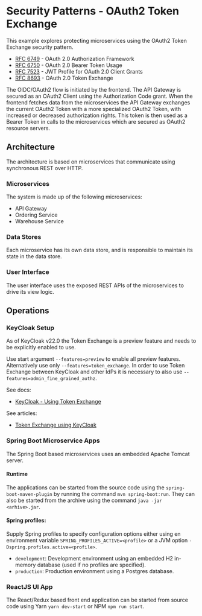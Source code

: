 # Security Patterns - OAuth2 Token Exchange

This example explores protecting microservices using the OAuth2 Token Exchange security pattern.
* [RFC 6749](https://www.rfc-editor.org/rfc/rfc6749) - OAuth 2.0 Authorization Framework
* [RFC 6750](https://www.rfc-editor.org/rfc/rfc6750) - OAuth 2.0 Bearer Token Usage
* [RFC 7523](https://www.rfc-editor.org/rfc/rfc7523) - JWT Profile for OAuth 2.0 Client Grants
* [RFC 8693](https://www.rfc-editor.org/rfc/rfc8693) - OAuth 2.0 Token Exchange

The OIDC/OAuth2 flow is initiated by the frontend. The API Gateway is secured as an OAuth2 Client
using the Authorization Code grant. When the frontend fetches data from the microservices the
API Gateway exchanges the current OAuth2 Token with a more specialized OAuth2 Token, with increased
or decreased authorization rights. This token is then used as a Bearer Token in calls to the microservices
which are secured as OAuth2 resource servers.

## Architecture

The architecture is based on microservices that communicate using synchronous REST over HTTP.

### Microservices

The system is made up of the following microservices:

* API Gateway
* Ordering Service
* Warehouse Service

### Data Stores

Each microservice has its own data store, and is responsible to maintain its state in the data store.

### User Interface

The user interface uses the exposed REST APIs of the microservices to drive its view logic.

## Operations

### KeyCloak Setup

As of KeyCloak v22.0 the Token Exchange is a preview feature and needs to be explicitly enabled to use.

Use start argument `--features=preview` to enable all preview features. Alternatively use only
`--features=token_exchange`. In order to use Token Exchange between KeyCloak and other IdPs it is
necessary to also use `--features=admin_fine_grained_authz`.

See docs:
* [KeyCloak - Using Token Exchange](https://www.keycloak.org/docs/latest/securing_apps/#_token-exchange)

See articles:
* [Token Exchange using KeyCloak](https://medium.com/geekculture/token-exchange-using-keycloak-204da039b5e6)

### Spring Boot Microservice Apps

The Spring Boot based microservices uses an embedded Apache Tomcat server.

#### Runtime

The applications can be started from the source code using the `spring-boot-maven-plugin` by running
the command `mvn spring-boot:run`.
They can also be started from the archive using the command `java -jar <arhive>.jar`.

#### Spring profiles:

Supply Spring profiles to specify configuration options either using en environment variable
`SPRING_PROFILES_ACTIVE=<profile>` or a JVM option `-Dspring.profiles.active=<profile>`.

* `development`: Development environment using an embedded H2 in-memory database (used if no profiles are specified).
* `production`: Production environment using a Postgres database.

### ReactJS UI App

The React/Redux based front end application can be started from source code using Yarn `yarn dev-start`
or NPM `npm run start`.
